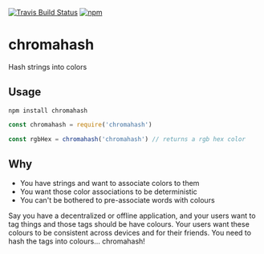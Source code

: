 [![Travis Build Status](https://travis-ci.org/jonotron/chromahash.svg?branch=master)](https://travis-ci.org/jonotron/chromahash)
[![npm](https://img.shields.io/npm/v/chromahash.svg)](https://npmjs.org/package/chromahash)

# chromahash

Hash strings into colors

## Usage

    npm install chromahash

```javascript
const chromahash = require('chromahash')

const rgbHex = chromahash('chromahash') // returns a rgb hex color
```

## Why

* You have strings and want to associate colors to them
* You want those color associations to be deterministic
* You can't be bothered to pre-associate words with colours

Say you have a decentralized or offline application, and your users want to tag
things and those tags should be have colours. Your users want these colours to
be consistent across devices and for their friends. You need to hash the tags
into colours... chromahash!

